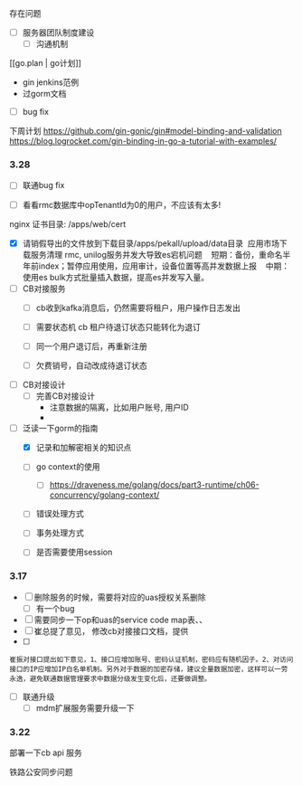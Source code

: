 存在问题

- [ ] 服务器团队制度建设
    - [ ] 沟通机制

[[go.plan | go计划]]

- gin jenkins范例
- 过gorm文档
- [ ] bug fix

下周计划
https://github.com/gin-gonic/gin#model-binding-and-validation
https://blog.logrocket.com/gin-binding-in-go-a-tutorial-with-examples/


### 3.28
- [ ] 联通bug fix


- [ ] 看看rmc数据库中opTenantId为0的用户，不应该有太多!


nginx 证书目录: /apps/web/cert
- [x] 请销假导出的文件放到下载目录/apps/pekall/upload/data目录 
应用市场下载服务清理
rmc, unilog服务并发大导致es宕机问题
   短期：备份，重命名半年前index；暂停应用使用，应用审计，设备位置等高并发数据上报
   中期：使用es bulk方式批量插入数据，提高es并发写入量。
   
- [ ] CB对接服务
	- [ ] cb收到kafka消息后，仍然需要将租户，用户操作日志发出
	- [ ] 需要状态机 cb 租户待退订状态只能转化为退订
	- [ ] 同一个用户退订后，再重新注册
	- [ ] 欠费销号，自动改成待退订状态




- [ ] CB对接设计
	- [ ] 完善CB对接设计
		- 注意数据的隔离，比如用户账号, 用户ID
		- 

- [ ] 泛读一下gorm的指南
	- [x] 记录和加解密相关的知识点
	- [ ] go context的使用
		- [ ] https://draveness.me/golang/docs/part3-runtime/ch06-concurrency/golang-context/
	- [ ] 错误处理方式
	- [ ] 事务处理方式
	- [ ] 是否需要使用session


### 3.17
- [ ] 删除服务的时候，需要将对应的uas授权关系删除
	- [ ] 有一个bug
- [ ] 需要同步一下op和uas的service code map表、、
- [ ] 崔总提了意见， 修改cb对接接口文档，提供
- [ ] 
```
崔振对接口提出如下意见，1、接口应增加账号、密码认证机制，密码应有随机因子。2、对访问接口的IP应增加IP白名单机制。另外对于数据的加密存储，建议全量数据加密，这样可以一劳永逸，避免联通数据管理要求中数据分级发生变化后，还要做调整。
```

- [ ] 联通升级
	- [ ] mdm扩展服务需要升级一下

### 3.22
部署一下cb api 服务

铁路公安同步问题

